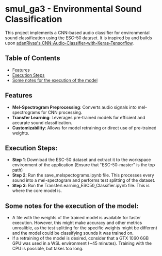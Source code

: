 # smul_ga3 - Environmental Sound Classification
This project implements a CNN-based audio classifier for environmental sound classification using the ESC-50 dataset. It is inspired by and builds upon [adanRivas's CNN-Audio-Classifier-with-Keras-Tensorflow](https://github.com/adanRivas/CNN-Audio-Classifier-with-Keras-Tensorflow/tree/master).  

## Table of Contents  
- [Features](#features)
- [Execution Steps](#execution-steps)
- [Some notes for the execution of the model](#some-notes-for-the-execution-of-the-model)

## Features  
- **Mel-Spectrogram Preprocessing**: Converts audio signals into mel-spectrograms for CNN processing.  
- **Transfer Learning**: Leverages pre-trained models for efficient and accurate sound classification.  
- **Customizability**: Allows for model retraining or direct use of pre-trained weights.  

## Execution Steps:

- **Step 1**: Download the ESC-50 dataset and extract it to the workspace environment of the application (Ensure that "ESC-50-master" is the top path)
- **Step 2**: Run the save_melspectograms.ipynb file. This processes every sound into a mel-spectogram and performs test splitting of the dataset.
- **Step 3**: Run the TransferLearning_ESC50_Classifier.ipynb file. This is where the core model is.

## Some notes for the execution of the model:
- A file with the weights of the trained model is available for faster execution. However, this might make accuracy and other metrics unrealible, as the test splitting for the specific weights might be different and the model could be classifying sounds it was trained on.
- If a retraining of the model is desired, consider that a GTX 1060 6GB GPU was used in a WSL environment (~45 minutes). Training with the CPU is possible, but takes too long.
